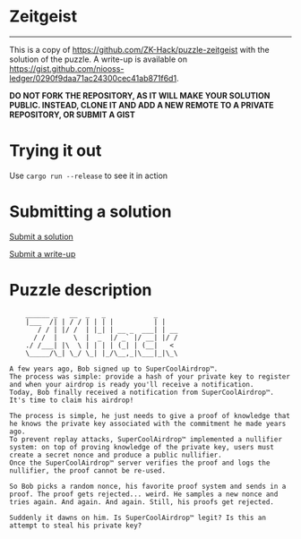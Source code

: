 # Zeitgeist
----------------------

This is a copy of <https://github.com/ZK-Hack/puzzle-zeitgeist> with the solution of the puzzle.
A write-up is available on <https://gist.github.com/niooss-ledger/0290f9daa71ac24300cec41ab871f6d1>.

**DO NOT FORK THE REPOSITORY, AS IT WILL MAKE YOUR SOLUTION PUBLIC. INSTEAD, CLONE IT AND ADD A NEW REMOTE TO A PRIVATE REPOSITORY, OR SUBMIT A GIST**

Trying it out
=============

Use `cargo run --release` to see it in action

Submitting a solution
=====================

[Submit a solution](https://form.typeform.com/to/AzdPoMeY)

[Submit a write-up](https://form.typeform.com/to/HM7GwjVp)

Puzzle description
==================

```
    ______ _   __  _   _            _
    |___  /| | / / | | | |          | |
       / / | |/ /  | |_| | __ _  ___| | __
      / /  |    \  |  _  |/ _` |/ __| |/ /
    ./ /___| |\  \ | | | | (_| | (__|   <
    \_____/\_| \_/ \_| |_/\__,_|\___|_|\_\

A few years ago, Bob signed up to SuperCoolAirdrop™.
The process was simple: provide a hash of your private key to register and when your airdrop is ready you'll receive a notification.
Today, Bob finally received a notification from SuperCoolAirdrop™. It's time to claim his airdrop!

The process is simple, he just needs to give a proof of knowledge that he knows the private key associated with the commitment he made years ago.
To prevent replay attacks, SuperCoolAirdrop™ implemented a nullifier system: on top of proving knowledge of the private key, users must create a secret nonce and produce a public nullifier.
Once the SuperCoolAirdrop™ server verifies the proof and logs the nullifier, the proof cannot be re-used.

So Bob picks a random nonce, his favorite proof system and sends in a proof. The proof gets rejected... weird. He samples a new nonce and tries again. And again. And again. Still, his proofs get rejected.

Suddenly it dawns on him. Is SuperCoolAirdrop™ legit? Is this an attempt to steal his private key?
```
